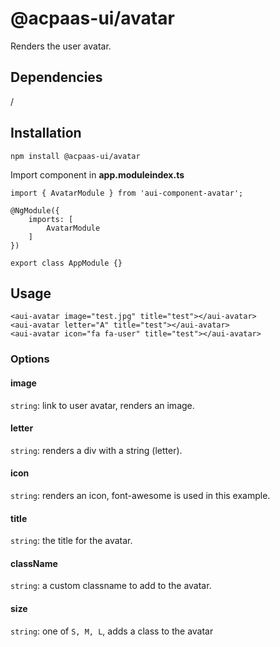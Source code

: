 # @acpaas-ui/avatar
Renders the user avatar.

## Dependencies
/

## Installation
```
npm install @acpaas-ui/avatar
```

Import component in **app.moduleindex.ts**
```
import { AvatarModule } from 'aui-component-avatar';

@NgModule({
    imports: [
        AvatarModule
    ]
})

export class AppModule {}
```

## Usage
```
<aui-avatar image="test.jpg" title="test"></aui-avatar>
<aui-avatar letter="A" title="test"></aui-avatar>
<aui-avatar icon="fa fa-user" title="test"></aui-avatar>
````

### Options

#### image
`string`: link to user avatar, renders an image.

#### letter
`string`: renders a div with a string (letter).

#### icon
`string`: renders an icon, font-awesome is used in this example.

#### title
`string`: the title for the avatar.

#### className
`string`: a custom classname to add to the avatar.

#### size
`string`: one of `S, M, L`, adds a class to the avatar
